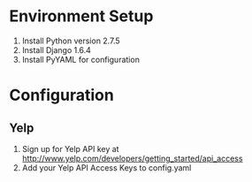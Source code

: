 Environment Setup
==================
1. Install Python version 2.7.5
2. Install Django 1.6.4
3. Install PyYAML for configuration

Configuration
=================
Yelp
-----------------
1. Sign up for Yelp API key at http://www.yelp.com/developers/getting_started/api_access
2. Add your Yelp API Access Keys to config.yaml
